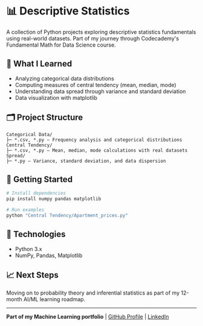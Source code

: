 # 📊 Descriptive Statistics

A collection of Python projects exploring descriptive statistics fundamentals using real-world datasets. Part of my journey through Codecademy's Fundamental Math for Data Science course.

## 🎯 What I Learned
- Analyzing categorical data distributions
- Computing measures of central tendency (mean, median, mode)
- Understanding data spread through variance and standard deviation
- Data visualization with matplotlib

## 🗂️ Project Structure
```
Categorical Data/
├─ *.csv, *.py – Frequency analysis and categorical distributions
Central Tendency/
├─ *.csv, *.py – Mean, median, mode calculations with real datasets
Spread/
├─ *.py – Variance, standard deviation, and data dispersion
```

## 🚀 Getting Started
```bash
# Install dependencies
pip install numpy pandas matplotlib

# Run examples
python "Central Tendency/Apartment_prices.py"
```

## 🔧 Technologies
- Python 3.x
- NumPy, Pandas, Matplotlib

## 📈 Next Steps
Moving on to probability theory and inferential statistics as part of my 12-month AI/ML learning roadmap.

---
**Part of my Machine Learning portfolio** | [GitHub Profile](https://github.com/AGButt04) | [LinkedIn](https://www.linkedin.com/in/abdul-ghani-butt-290056338/)
